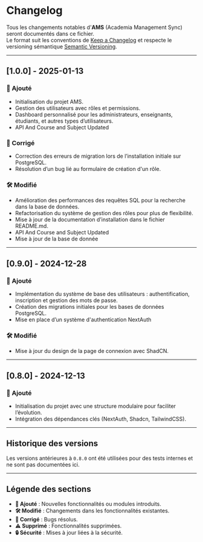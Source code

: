 # Changelog

Tous les changements notables d'**AMS** (Academia Management Sync) seront documentés dans ce fichier.  
Le format suit les conventions de [Keep a Changelog](https://keepachangelog.com/fr/1.0.0/) et respecte le versioning sémantique [Semantic Versioning](https://semver.org/).

---

## [1.0.0] - 2025-01-13
### 🚀 Ajouté
- Initialisation du projet AMS.
- Gestion des utilisateurs avec rôles et permissions.
- Dashboard personnalisé pour les administrateurs, enseignants, étudiants, et autres types d’utilisateurs.
- API And Course and Subject Updated

### 🐛 Corrigé
- Correction des erreurs de migration lors de l’installation initiale sur PostgreSQL.
- Résolution d’un bug lié au formulaire de création d'un rôle.

### 🛠️ Modifié
- Amélioration des performances des requêtes SQL pour la recherche dans la base de données.
- Refactorisation du système de gestion des rôles pour plus de flexibilité.
- Mise à jour de la documentation d’installation dans le fichier README.md.
- API And Course and Subject Updated
- Mise à jour de la base de donnée

---

## [0.9.0] - 2024-12-28
### 🚀 Ajouté
- Implémentation du système de base des utilisateurs : authentification, inscription et gestion des mots de passe.
- Création des migrations initiales pour les bases de données PostgreSQL.
- Mise en place d’un système d'authentication NextAuth

### 🛠️ Modifié
- Mise à jour du design de la page de connexion avec ShadCN.

---

## [0.8.0] - 2024-12-13
### 🚀 Ajouté
- Initialisation du projet avec une structure modulaire pour faciliter l’évolution.
- Intégration des dépendances clés (NextAuth, Shadcn, TailwindCSS).

---

## Historique des versions
Les versions antérieures à `0.8.0` ont été utilisées pour des tests internes et ne sont pas documentées ici.

---

## Légende des sections
- **🚀 Ajouté** : Nouvelles fonctionnalités ou modules introduits.
- **🛠️ Modifié** : Changements dans les fonctionnalités existantes.
- **🐛 Corrigé** : Bugs résolus.
- **⚠️ Supprimé** : Fonctionnalités supprimées.
- **🔒 Sécurité** : Mises à jour liées à la sécurité.
